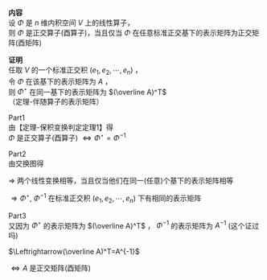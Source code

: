 **内容**  
设 $\Phi$ 是 $n$ 维内积空间 $V$ 上的线性算子，  
则 $\Phi$ 是正交算子(酉算子)，当且仅当 $\Phi$ 在任意标准正交基下的表示矩阵为正交矩阵(酉矩阵)  
  
**证明**  
任取 $V$ 的一个标准正交积 $(e_1,e_2,\cdots,e_n)$ ，  
令 $\Phi$ 在该基下的表示矩阵为 $A$ ，  
则 $\Phi^\star$ 在同一基下的表示矩阵为 $(\overline A)^T$ （定理-伴随算子的表示矩阵）  
  
Part1  
由【定理-保积变换判定定理1】得  
$\Phi$ 是正交算子(酉算子) $\Leftrightarrow\Phi^\star=\Phi^{-1}$  
  
Part2  
由交换图得  
  
$\Rightarrow$ 两个线性变换相等，当且仅当他们在同一(任意)个基下的表示矩阵相等  
  
$\Rightarrow\Phi^\star,\ \Phi^{-1}$ 在标准正交积 $(e_1,e_2,\cdots,e_n)$ 下有相同的表示矩阵  
  
Part3  
又因为 $\Phi^\star$ 的表示矩阵为 $(\overline A)^T$ ， $\Phi^{-1}$ 的表示矩阵为 $A^{-1}$ (这个证过吗)  
  
$\Leftrightarrow(\overline A)^T=A^{-1}$  
  
$\Leftrightarrow A$ 是正交矩阵(酉矩阵)  
